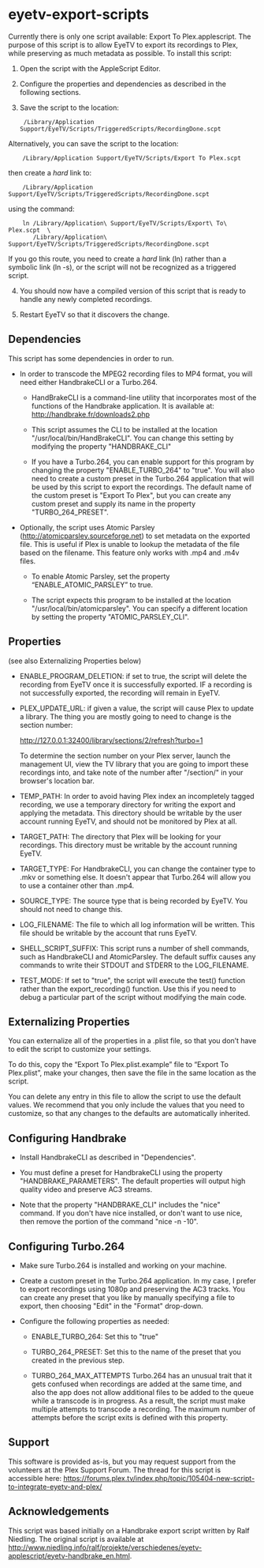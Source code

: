 eyetv-export-scripts
====================

Currently there is only one script available: Export To Plex.applescript. The purpose of this script is to allow EyeTV 
to export its recordings to Plex, while preserving as much metadata as possible. To install this script:

1. Open the script with the AppleScript Editor.

2. Configure the properties and dependencies as described in the following sections.

3. Save the script to the location: 

        /Library/Application Support/EyeTV/Scripts/TriggeredScripts/RecordingDone.scpt

  Alternatively, you can save the script to the location:


        /Library/Application Support/EyeTV/Scripts/Export To Plex.scpt

  then create a *hard* link to:

        /Library/Application Support/EyeTV/Scripts/TriggeredScripts/RecordingDone.scpt

  using the command:

        ln /Library/Application\ Support/EyeTV/Scripts/Export\ To\ Plex.scpt  \
           /Library/Application\ Support/EyeTV/Scripts/TriggeredScripts/RecordingDone.scpt

  If you go this route, you need to create a _hard_ link (ln) rather than a symbolic link (ln -s), or the script will
  not be recognized as a triggered script.

4. You should now have a compiled version of this script that is ready to handle any newly completed recordings.

5. Restart EyeTV so that it discovers the change.


Dependencies
-------------
This script has some dependencies in order to run.

* In order to transcode the MPEG2 recording files to MP4 format, you will need either HandbrakeCLI or a Turbo.264.

  - HandBrakeCLI is a command-line utility that incorporates most of the functions of the Handbrake application.
    It is available at: http://handbrake.fr/downloads2.php

  - This script assumes the CLI to be installed at the location "/usr/local/bin/HandBrakeCLI". You can change this
    setting by modifying the property "HANDBRAKE_CLI"

  - If you have a Turbo.264, you can enable support for this program by changing the property "ENABLE_TURBO_264" to 
  	"true". You will also need to create a custom preset in the Turbo.264 application that will be used by this script
  	to export the recordings. The default name of the custom preset is "Export To Plex", but you can create any custom
  	preset and supply its name in the property "TURBO_264_PRESET".

* Optionally, the script uses Atomic Parsley (http://atomicparsley.sourceforge.net) to set metadata on the exported file. This is useful if Plex is unable to lookup the metadata of the file based on the filename. This feature only works with .mp4 and .m4v files.

  - To enable Atomic Parsley, set the property “ENABLE_ATOMIC_PARSLEY” to true.

  - The script expects this program to be installed at the location "/usr/local/bin/atomicparsley". You can specify a 
  different location by setting the property "ATOMIC_PARSLEY_CLI".


Properties
----------
(see also Externalizing Properties below)

* ENABLE_PROGRAM_DELETION: if set to true, the script will delete the recording from EyeTV once it is successfully
  exported. IF a recording is not successfully exported, the recording will remain in EyeTV.

* PLEX_UPDATE_URL: if given a value, the script will cause Plex to update a library. The thing you are mostly going to
  need to change is the section number:

  	http://127.0.0.1:32400/library/sections/2/refresh?turbo=1

  To determine the section number on your Plex server, launch the management UI, view the TV library that you are going
  to import these recordings into, and take note of the number after "/section/" in your browser's location bar.	

* TEMP_PATH: In order to avoid having Plex index an incompletely tagged recording, we use a temporary directory for 
  writing the export and applying the metadata. This directory should be writable by the user account running EyeTV,
  and should not be monitored by Plex at all.

* TARGET_PATH: The directory that Plex will be looking for your recordings. This directory must be writable by the 
  account running EyeTV.

* TARGET_TYPE: For HandbrakeCLI, you can change the container type to .mkv or something else. It doesn't appear that
  Turbo.264 will allow you to use a container other than .mp4.

* SOURCE_TYPE: The source type that is being recorded by EyeTV. You should not need to change this.

* LOG_FILENAME: The file to which all log information will be written. This file should be writable by the account that
  runs EyeTV.

* SHELL_SCRIPT_SUFFIX: This script runs a number of shell commands, such as HandbrakeCLI and AtomicParsley. The default
  suffix causes any commands to write their STDOUT and STDERR to the LOG_FILENAME.  

* TEST_MODE: If set to "true", the script will execute the test() function rather than the export_recording() function.
  Use this if you need to debug a particular part of the script without modifying the main code.


Externalizing Properties
---------------------
You can externalize all of the properties in a .plist file, so that you don’t have to edit the script to customize your settings.

To do this, copy the “Export To Plex.plist.example” file to “Export To Plex.plist”, make your changes, then save the file in the same location as the script.

You can delete any entry in this file to allow the script to use the default values. We recommend that you only include the values that you need to customize, so that any changes to the defaults are automatically inherited.


Configuring Handbrake
---------------------
* Install HandbrakeCLI as described in "Dependencies".

* You must define a preset for HandbrakeCLI using the property "HANDBRAKE_PARAMETERS". The default properties will
  output high quality video and preserve AC3 streams.

* Note that the property "HANDBRAKE_CLI" includes the "nice" command. If you don't have nice installed, or don't want
  to use nice, then remove the portion of the command "nice -n -10".


Configuring Turbo.264
---------------------
* Make sure Turbo.264 is installed and working on your machine.

* Create a custom preset in the Turbo.264 application. In my case, I prefer to export recordings using 1080p and
  preserving the AC3 tracks. You can create any preset that you like by manually specifying a file to export, then
  choosing "Edit" in the "Format" drop-down.

* Configure the following properties as needed:

  - ENABLE_TURBO_264: 		Set this to "true"

  - TURBO_264_PRESET:		Set this to the name of the preset that you created in the previous step.

  - TURBO_264_MAX_ATTEMPTS	Turbo.264 has an unusual trait that it gets confused when recordings are added at the same
  							time, and also the app does not allow additional files to be added to the queue while a
  							transcode is in progress. As a result, the script must make multiple attempts to transcode
  							a recording. The maximum number of attempts before the script exits is defined with this
  							property.

Support
-------
This software is provided as-is, but you may request support from the volunteers at the Plex Support Forum. The thread for this
script is accessible here: <https://forums.plex.tv/index.php/topic/105404-new-script-to-integrate-eyetv-and-plex/>


Acknowledgements
----------------
This script was based initially on a Handbrake export script written by Ralf Niedling.
The original script is available at http://www.niedling.info/ralf/projekte/verschiedenes/eyetv-applescript/eyetv-handbrake_en.html.
